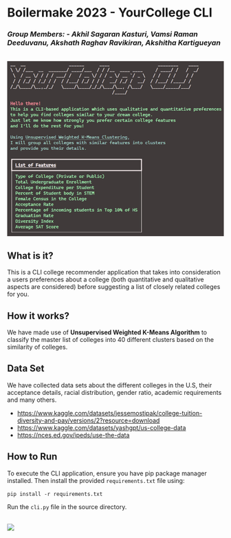 # Boilermake 2023 - YourCollege CLI
<h3><i>Group Members: - Akhil Sagaran Kasturi, Vamsi Raman Deeduvanu, Akshath Raghav Ravikiran, Akshitha Kartigueyan</i></h3>

<br>
<img src="./boilermake-1.jpg" alt="Alt text" title="Optional title">


## What is it?
This is a CLI college recommender application that takes into consideration a users preferences about a college (both quantitative and qualitative aspects are considered) before suggesting a list of closely related colleges for you. 

## How it works?
We have made use of <b>Unsupervised Weighted K-Means Algorithm</b> to classify the master list of colleges into 40 different clusters based on the similarity of colleges. 

## Data Set
We have collected data sets about the different colleges in the U.S, their acceptance details, racial distribution, gender ratio, academic requirements and many others. 
- https://www.kaggle.com/datasets/jessemostipak/college-tuition-diversity-and-pay/versions/2?resource=download
- https://www.kaggle.com/datasets/yashgpt/us-college-data
- https://nces.ed.gov/ipeds/use-the-data

## How to Run
To execute the CLI application, ensure you have pip package manager installed. Then install the provided `requirements.txt` file using:
```terminal
pip install -r requirements.txt
```
Run the `cli.py` file in the source directory.


<br>
<img src = "./yourcollege.gif">